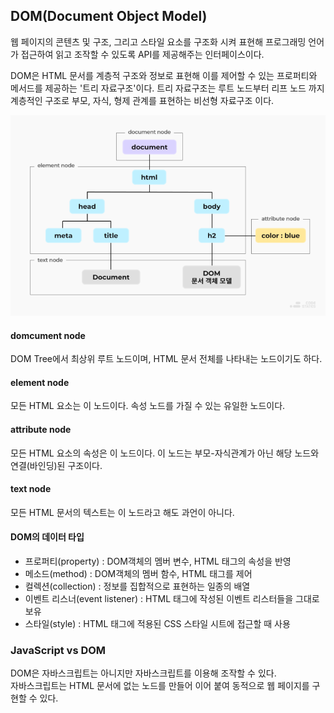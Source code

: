 ## DOM(Document Object Model)

웹 페이지의 콘텐츠 및 구조, 그리고 스타일 요소를 구조화 시켜 표현해 프로그래밍 언어가 접근하여 읽고 조작할 수 있도록 API를 제공해주는 인터페이스이다.

DOM은 HTML 문서를 계층적 구조와 정보로 표현해 이를 제어할 수 있는 프로퍼티와 메서드를 제공하는 '트리 자료구조'이다. 트리 자료구조는 루트 노드부터 리프 노드 까지 계층적인 구조로 부모, 자식, 형제 관계를 표현하는 비선형 자료구조 이다.

![Alt text](_img/image.png)

#### domcument node

DOM Tree에서 최상위 루트 노드이며, HTML 문서 전체를 나타내는 노드이기도 하다.

#### element node

모든 HTML 요소는 이 노드이다. 속성 노드를 가질 수 있는 유일한 노드이다.

#### attribute node

모든 HTML 요소의 속성은 이 노드이다. 이 노드는 부모-자식관계가 아닌 해당 노드와 연결(바인딩)된 구조이다.

#### text node

모든 HTML 문서의 텍스트는 이 노드라고 해도 과언이 아니다.

#### DOM의 데이터 타입

-   프로퍼티(property) : DOM객체의 멤버 변수, HTML 태그의 속성을 반영
-   메소드(method) : DOM객체의 멤버 함수, HTML 태그를 제어
-   컬렉션(collection) : 정보를 집합적으로 표현하는 일종의 배열
-   이벤트 리스너(event listener) : HTML 태그에 작성된 이벤트 리스터들을 그대로 보유
-   스타일(style) : HTML 태그에 적용된 CSS 스타일 시트에 접근할 때 사용

### JavaScript vs DOM

DOM은 자바스크립트는 아니지만 자바스크립트를 이용해 조작할 수 있다.  
자바스크립트는 HTML 문서에 없는 노드를 만들어 이어 붙여 동적으로 웹 페이지를 구현할 수 있다.

